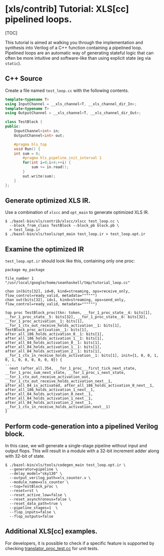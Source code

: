 # [xls/contrib] Tutorial: XLS[cc] pipelined loops.

[TOC]

This tutorial is aimed at walking you through the implementation and synthesis
into Verilog of a C++ function containing a pipelined loop. Pipelined loops are
an automatic way of generating stateful logic that can often be more intuitive
and software-like than using explicit state (eg via `static`).

## C++ Source

Create a file named `test_loop.cc` with the following contents.

```c++
template<typename T>
using InputChannel = __xls_channel<T, __xls_channel_dir_In>;
template<typename T>
using OutputChannel = __xls_channel<T, __xls_channel_dir_Out>;

class TestBlock {
public:
    InputChannel<int> in;
    OutputChannel<int> out;

    #pragma hls_top
    void Run() {
    int sum = 0;
        #pragma hls_pipeline_init_interval 1
        for(int i=0;i<4;++i) {
            sum += in.read();
        }
        out.write(sum);
    }
};
```

## Generate optimized XLS IR.

Use a combination of `xlscc` and `opt_main` to generate optimized XLS IR.

```shell
$ ./bazel-bin/xls/contrib/xlscc/xlscc test_loop.cc \
  --block_from_class TestBlock --block_pb block.pb \
  > test_loop.ir
$ ./bazel-bin/xls/tools/opt_main test_loop.ir > test_loop.opt.ir
```

## Examine the optimized IR

`test_loop.opt.ir` should look like this, containing only one proc:

```
package my_package

file_number 1 "/usr/local/google/home/seanhaskell/tmp/tutorial_loop.cc"

chan in(bits[32], id=0, kind=streaming, ops=receive_only, flow_control=ready_valid, metadata="""""")
chan out(bits[32], id=1, kind=streaming, ops=send_only, flow_control=ready_valid, metadata="""""")

top proc TestBlock_proc(tkn: token, __for_1_proc_state__4: bits[1], __for_1_proc_state__5: bits[32], __for_1_proc_state__6: bits[32], __for_1_proc_activation__1: bits[1], __for_1_ctx_out_receive_holds_activation__1: bits[1], TestBlock_proc_activation__1: bits[1], after_all_186_holds_activation_0__1: bits[1], after_all_186_holds_activation_1__1: bits[1], after_all_84_holds_activation_0__1: bits[1], after_all_84_holds_activation_1__1: bits[1], after_all_84_holds_activation_2__1: bits[1], __for_1_ctx_in_receive_holds_activation__1: bits[1], init={1, 0, 0, 1, 0, 1, 0, 0, 0, 0, 0, 0}) {
...
  next (after_all.354, __for_1_proc___first_tick_next_state, __for_1_proc_sum_next_state, __for_1_proc_i_next_state, __for_1_ctx_out_receive_activation_out, __for_1_ctx_out_receive_holds_activation_next__1, after_all_84_is_activated, after_all_186_holds_activation_0_next__1, after_all_186_holds_activation_1_next__1, after_all_84_holds_activation_0_next__1, after_all_84_holds_activation_1_next__1, after_all_84_holds_activation_2_next__1, __for_1_ctx_in_receive_holds_activation_next__1)
}

```

## Perform code-generation into a pipelined Verilog block.

In this case, we will generate a single-stage pipeline without input and output
flops. This will result in a module with a 32-bit increment adder along with
32-bit of state.

```shell
$ ./bazel-bin/xls/tools/codegen_main test_loop.opt.ir \
  --generator=pipeline \
  --delay_model="sky130" \
  --output_verilog_path=xls_counter.v \
  --module_name=xls_counter \
  --top=TestBlock_proc \
  --reset=rst \
  --reset_active_low=false \
  --reset_asynchronous=false \
  --reset_data_path=true \
  --pipeline_stages=1  \
  --flop_inputs=false \
  --flop_outputs=false
```

## Additional XLS[cc] examples.

For developers, it is possible to check if a specific feature is supported by
checking
[translator_proc_test.cc](https://github.com/google/xls/tree/main/xls/contrib/xlscc/unit_tests/translator_proc_test.cc)
for unit tests.
